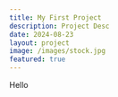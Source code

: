 ```yaml
---
title: My First Project
description: Project Desc
date: 2024-08-23
layout: project
image: /images/stock.jpg
featured: true
---
```


Hello